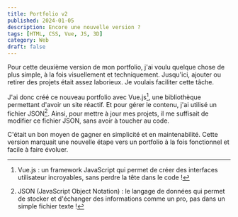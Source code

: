 ```yaml
---
title: Portfolio v2
published: 2024-01-05
description: Encore une nouvelle version ?
tags: [HTML, CSS, Vue, JS, 3D]
category: Web
draft: false
---
```


<!-- # Portfolio v2 -->

Pour cette deuxième version de mon portfolio, j'ai voulu quelque chose de plus simple, à la fois visuellement et techniquement. Jusqu'ici, ajouter ou retirer des projets était assez laborieux. Je voulais faciliter cette tâche.

J'ai donc créé ce nouveau portfolio avec Vue.js[^1], une bibliothèque permettant d'avoir un site réactif. Et pour gérer le contenu, j'ai utilisé un fichier JSON[^2]. Ainsi, pour mettre à jour mes projets, il me suffisait de modifier ce fichier JSON, sans avoir à toucher au code.

C'était un bon moyen de gagner en simplicité et en maintenabilité. Cette version marquait une nouvelle étape vers un portfolio à la fois fonctionnel et facile à faire évoluer.

[^1]: Vue.js : un framework JavaScript qui permet de créer des interfaces utilisateur incroyables, sans perdre la tête dans le code !

[^2]: JSON (JavaScript Object Notation) : le langage de données qui permet de stocker et d'échanger des informations comme un pro, pas dans un simple fichier texte !
